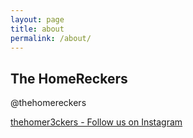```yaml
---
layout: page
title: about
permalink: /about/
---
```


## The HomeReckers


<div class="_4bl7 _3-90 _a8s"><img class="_1579 img" src="https://www.facebook.com/rsrc.php/v3/yX/r/GyTfJtXWpWL.png" alt=""></div>
@thehomereckers

<img class="_1579 img" src="https://www.facebook.com/rsrc.php/v3/yu/r/a9L2wNZai3M.png" alt="">

<a href="https://www.instagram.com/thehomer3ckers/">thehomer3ckers - Follow us on Instagram</a>


 
